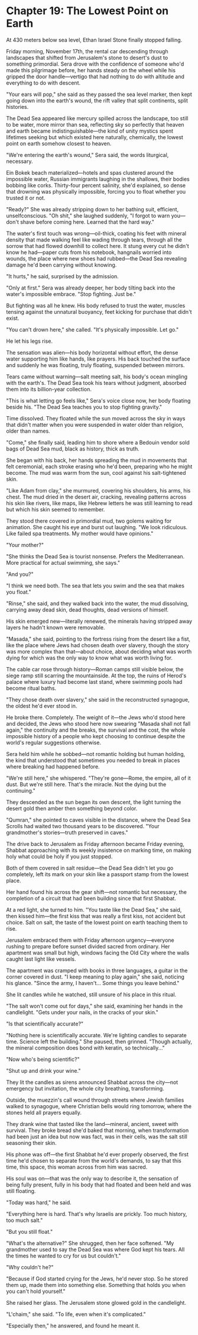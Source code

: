 # Chapter 19: The Lowest Point on Earth

At 430 meters below sea level, Ethan Israel Stone finally stopped falling.

Friday morning, November 17th, the rental car descending through landscapes that shifted from Jerusalem's stone to desert's dust to something primordial. Sera drove with the confidence of someone who'd made this pilgrimage before, her hands steady on the wheel while his gripped the door handle—vertigo that had nothing to do with altitude and everything to do with descent.

"Your ears will pop," she said as they passed the sea level marker, then kept going down into the earth's wound, the rift valley that split continents, split histories.

The Dead Sea appeared like mercury spilled across the landscape, too still to be water, more mirror than sea, reflecting sky so perfectly that heaven and earth became indistinguishable—the kind of unity mystics spent lifetimes seeking but which existed here naturally, chemically, the lowest point on earth somehow closest to heaven.

"We're entering the earth's wound," Sera said, the words liturgical, necessary.

Ein Bokek beach materialized—hotels and spas clustered around the impossible water, Russian immigrants laughing in the shallows, their bodies bobbing like corks. Thirty-four percent salinity, she'd explained, so dense that drowning was physically impossible, forcing you to float whether you trusted it or not.

"Ready?" She was already stripping down to her bathing suit, efficient, unselfconscious. "Oh shit," she laughed suddenly, "I forgot to warn you—don't shave before coming here. Learned that the hard way."

The water's first touch was wrong—oil-thick, coating his feet with mineral density that made walking feel like wading through tears, through all the sorrow that had flowed downhill to collect here. It stung every cut he didn't know he had—paper cuts from his notebook, hangnails worried into wounds, the place where new shoes had rubbed—the Dead Sea revealing damage he'd been carrying without knowing.

"It hurts," he said, surprised by the admission.

"Only at first." Sera was already deeper, her body tilting back into the water's impossible embrace. "Stop fighting. Just be."

But fighting was all he knew. His body refused to trust the water, muscles tensing against the unnatural buoyancy, feet kicking for purchase that didn't exist.

"You can't drown here," she called. "It's physically impossible. Let go."

He let his legs rise.

The sensation was alien—his body horizontal without effort, the dense water supporting him like hands, like prayers. His back touched the surface and suddenly he was floating, truly floating, suspended between mirrors.

Tears came without warning—salt meeting salt, his body's ocean mingling with the earth's. The Dead Sea took his tears without judgment, absorbed them into its billion-year collection.

"This is what letting go feels like," Sera's voice close now, her body floating beside his. "The Dead Sea teaches you to stop fighting gravity."

Time dissolved. They floated while the sun moved across the sky in ways that didn't matter when you were suspended in water older than religion, older than names.

"Come," she finally said, leading him to shore where a Bedouin vendor sold bags of Dead Sea mud, black as history, thick as truth.

She began with his back, her hands spreading the mud in movements that felt ceremonial, each stroke erasing who he'd been, preparing who he might become. The mud was warm from the sun, cool against his salt-tightened skin.

"Like Adam from clay," she murmured, covering his shoulders, his arms, his chest. The mud dried in the desert air, cracking, revealing patterns across his skin like rivers, like maps, like Hebrew letters he was still learning to read but which his skin seemed to remember.

They stood there covered in primordial mud, two golems waiting for animation. She caught his eye and burst out laughing. "We look ridiculous. Like failed spa treatments. My mother would have opinions."

"Your mother?"

"She thinks the Dead Sea is tourist nonsense. Prefers the Mediterranean. More practical for actual swimming, she says."

"And you?"

"I think we need both. The sea that lets you swim and the sea that makes you float."

"Rinse," she said, and they walked back into the water, the mud dissolving, carrying away dead skin, dead thoughts, dead versions of himself.

His skin emerged new—literally renewed, the minerals having stripped away layers he hadn't known were removable.

"Masada," she said, pointing to the fortress rising from the desert like a fist, like the place where Jews had chosen death over slavery, though the story was more complex than that—about choice, about deciding what was worth dying for which was the only way to know what was worth living for.

The cable car rose through history—Roman camps still visible below, the siege ramp still scarring the mountainside. At the top, the ruins of Herod's palace where luxury had become last stand, where swimming pools had become ritual baths.

"They chose death over slavery," she said in the reconstructed synagogue, the oldest he'd ever stood in.

He broke there. Completely. The weight of it—the Jews who'd stood here and decided, the Jews who stood here now swearing "Masada shall not fall again," the continuity and the breaks, the survival and the cost, the whole impossible history of a people who kept choosing to continue despite the world's regular suggestions otherwise.

Sera held him while he sobbed—not romantic holding but human holding, the kind that understood that sometimes you needed to break in places where breaking had happened before.

"We're still here," she whispered. "They're gone—Rome, the empire, all of it dust. But we're still here. That's the miracle. Not the dying but the continuing."

They descended as the sun began its own descent, the light turning the desert gold then amber then something beyond color.

"Qumran," she pointed to caves visible in the distance, where the Dead Sea Scrolls had waited two thousand years to be discovered. "Your grandmother's stories—truth preserved in caves."

The drive back to Jerusalem as Friday afternoon became Friday evening, Shabbat approaching with its weekly insistence on marking time, on making holy what could be holy if you just stopped.

Both of them covered in salt residue—the Dead Sea didn't let you go completely, left its mark on your skin like a passport stamp from the lowest place.

Her hand found his across the gear shift—not romantic but necessary, the completion of a circuit that had been building since that first Shabbat.

At a red light, she turned to him. "You taste like the Dead Sea," she said, then kissed him—the first kiss that was really a first kiss, not accident but choice. Salt on salt, the taste of the lowest point on earth teaching them to rise.

Jerusalem embraced them with Friday afternoon urgency—everyone rushing to prepare before sunset divided sacred from ordinary. Her apartment was small but high, windows facing the Old City where the walls caught last light like vessels.

The apartment was cramped with books in three languages, a guitar in the corner covered in dust. "I keep meaning to play again," she said, noticing his glance. "Since the army, I haven't... Some things you leave behind."

She lit candles while he watched, still unsure of his place in this ritual.

"The salt won't come out for days," she said, examining her hands in the candlelight. "Gets under your nails, in the cracks of your skin."

"Is that scientifically accurate?"

"Nothing here is scientifically accurate. We're lighting candles to separate time. Science left the building." She paused, then grinned. "Though actually, the mineral composition does bond with keratin, so technically..."

"Now who's being scientific?"

"Shut up and drink your wine."

They lit the candles as sirens announced Shabbat across the city—not emergency but invitation, the whole city breathing, transforming.

Outside, the muezzin's call wound through streets where Jewish families walked to synagogue, where Christian bells would ring tomorrow, where the stones held all prayers equally.

They drank wine that tasted like the land—mineral, ancient, sweet with survival. They broke bread she'd baked that morning, when transformation had been just an idea but now was fact, was in their cells, was the salt still seasoning their skin.

His phone was off—the first Shabbat he'd ever properly observed, the first time he'd chosen to separate from the world's demands, to say that this time, this space, this woman across from him was sacred.

His soul was on—that was the only way to describe it, the sensation of being fully present, fully in his body that had floated and been held and was still floating.

"Today was hard," he said.

"Everything here is hard. That's why Israelis are prickly. Too much history, too much salt."

"But you still float."

"What's the alternative?" She shrugged, then her face softened. "My grandmother used to say the Dead Sea was where God kept his tears. All the times he wanted to cry for us but couldn't."

"Why couldn't he?"

"Because if God started crying for the Jews, he'd never stop. So he stored them up, made them into something else. Something that holds you when you can't hold yourself."

She raised her glass. The Jerusalem stone glowed gold in the candlelight.

"L'chaim," she said. "To life, even when it's complicated."

"Especially then," he answered, and found he meant it.